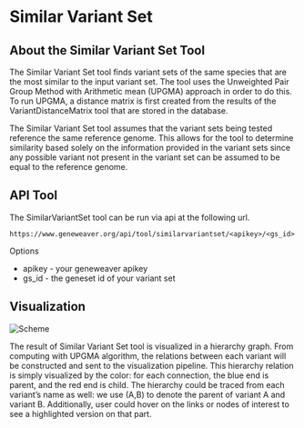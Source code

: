 **Similar Variant Set**
===============
About the Similar Variant Set Tool
--------------------------
The Similar Variant Set tool finds variant sets of the same species that are the most similar to the input variant set. The tool uses the Unweighted Pair Group Method with Arithmetic mean (UPGMA) approach in order to do this. To run UPGMA, a distance matrix is first created from the results of the VariantDistanceMatrix tool that are stored in the database. 

The Similar Variant Set tool assumes that the variant sets being tested reference the same reference genome. This allows for the tool to determine similarity based solely on the information provided in the variant sets since any possible variant not present in the variant set can be assumed to be equal to the reference genome. 


API Tool
--------------------------
The SimilarVariantSet tool can be run via api at the following url. 

`https://www.geneweaver.org/api/tool/similarvariantset/<apikey>/<gs_id>`  

Options
 
* apikey - your geneweaver apikey 
* gs_id - the geneset id of your variant set 


Visualization
--------------------------
![Scheme](images/hierarchy.png)

The result of Similar Variant Set tool is visualized in a hierarchy graph. From computing with UPGMA algorithm, the relations between each variant will be constructed and sent to the visualization pipeline. 
This hierarchy relation is simply visualized by the color: for each connection, the blue end is parent, and the red end is child. The hierarchy could be traced from each variant’s name as well: we use (A,B) to denote the parent of variant A and variant B. Additionally, user could hover on the links or nodes of interest to see a highlighted version on that part.
